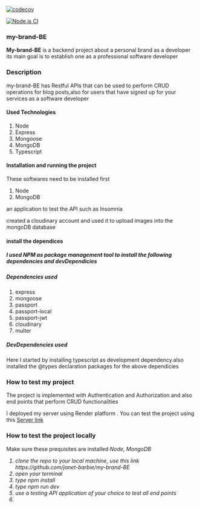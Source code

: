 [![codecov](https://codecov.io/github/janet-barbie/my-brand-BE/graph/badge.svg?token=FL8MBH9QF6)](https://codecov.io/github/janet-barbie/my-brand-BE)

[![Node.js CI](https://github.com/janet-barbie/my-brand-BE/actions/workflows/git.yml/badge.svg)](https://github.com/janet-barbie/my-brand-BE/actions/workflows/git.yml)

<h3>my-brand-BE</h3>

<p><strong>My-brand-BE</strong> is a backend project about a personal brand as a developer its main goal is to establish one as a professional software developer</p>
<h3>Description</h3>
<p>my-brand-BE has Restful APIs that can be used to perform CRUD operations for blog posts,also for users that have signed up for your services as a software developer </p>
<h4>Used Technologies</h4>
<ol>
<li>Node</li>
<li>Express</li>
<li>Mongoose </li>
<li>MongoDB</li>
<li>Typescript</li>
</ol>
<h4>Installation and running the project </h4>
<p> These softwares need to be installed first</p>
<ol>
<li>Node</li>
<li>MongoDB</li>
</ol>
<p> an application to test the API such as Insomnia</p>
<p> created a cloudinary account and used it to upload images into the mongoDB database</p>
<h4>install the dependices<h5>
<p> I used NPM as package management tool to install the following dependencies and devDependicies</p>
<h5>Dependencies used</h5>
<ol>
<li>express</li>
<li>mongoose</li>
<li>passport</li>
<li>passport-local</li>
<li>passport-jwt</li>
<li>cloudinary</li>
<li>multer</li>
</ol>
<h5> DevDependencies used</h5>
<p>Here I  started by installing typescript as development dependency.also installed the @types declaration packages for the above dependicies</p>
<h3>How to test my project</h3>
<p> The project is implemented with Authentication and Authorization and also end points that perform CRUD functionalities</p>
<p> I deployed my server using Render platform . You can test the project using this <a href="https://my-brand-be-2.onrender.com/swagger">Server link</a> </p>

<h3>How to test the project locally</h3>
<p>Make sure these prequisites are installed <em>Node, MongoDB<em></p>
<ol>
<li> clone  the repo to your local machine, use this link https://github.com/janet-barbie/my-brand-BE</li>
<li> open your terminal</li>
<li> type npm install </li>
<li> type npm run dev </li>
<li> use a testing API application of your choice to test all end points <li>
</ol>
